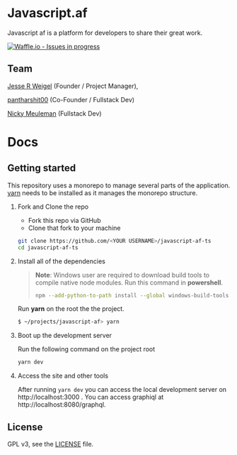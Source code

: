 # Javascript.af

Javascript af is a platform for developers to share their great work.

[![Waffle.io - Issues in progress](https://badge.waffle.io/javascript-af/javascript-af-ts.png?label=in%20progress&title=In%20Progress)](http://waffle.io/javascript-af/javascript-af-ts)

## Team

[Jesse R Weigel](https://github.com/JesseRWeigel) (Founder / Project Manager),

[pantharshit00](https://github.com/pantharshit00) (Co-Founder / Fullstack Dev)

[Nicky Meuleman](https://github.com/NickyMeuleman) (Fullstack Dev)

# Docs

## Getting started

This repository uses a monorepo to manage several parts of the application. [yarn](https://yarnpkg.com) needs to be installed as it manages the monorepo structure.

1.  Fork and Clone the repo

    - Fork this repo via GitHub
    - Clone that fork to your machine

    ```sh
    git clone https://github.com/<YOUR USERNAME>/javascript-af-ts
    cd javascript-af-ts
    ```

2.  Install all of the dependencies

    > **Note**: Windows user are required to download build tools to compile native node modules. Run this command in **powershell**.
    >
    > ```sh
    > npm --add-python-to-path install --global windows-build-tools
    > ```

    Run **yarn** on the root the the project.

    ```sh
    $ ~/projects/javascript-af> yarn
    ```

3.  Boot up the development server

    Run the following command on the project root

    ```sh
    yarn dev
    ```

4.  Access the site and other tools

    After running `yarn dev` you can access the local development server on http://localhost:3000 . You can access graphiql at http://localhost:8080/graphql.

## License

GPL v3, see the [LICENSE](./LICENSE) file.
